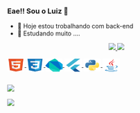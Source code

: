 ### Eae!! Sou o Luiz 👋

- 🔭 Hoje estou trobalhando com back-end
- 🌱 Estudando muito ....

<div align="center">
  <a href="https://github.com/LuizGrochevski">
  <img height="135em" src="https://github-readme-stats.vercel.app/api?username=LuizGrochevski&show_icons=true&theme=dark&include_all_commits=true&count_private=true"/>
  <img height="135em" src="https://github-readme-stats.vercel.app/api/top-langs/?username=LuizGrochevski&layout=compact&langs_count=7&theme=dark"/>
</div>
<div style="display: inline_block"><br>
  <img align="center" alt="luiz-HTML" height="30" width="40" src="https://raw.githubusercontent.com/devicons/devicon/master/icons/html5/html5-original.svg">
  <img align="center" alt="luiz-CSS" height="30" width="40" src="https://raw.githubusercontent.com/devicons/devicon/master/icons/css3/css3-original.svg">
  <img align="center" alt="luiz-dart" height="30" width="40" src="https://raw.githubusercontent.com/devicons/devicon/master/icons/dart/dart-original.svg">
  <img align="center" alt="luiz-flutter" height="30" width="40" src="https://raw.githubusercontent.com/devicons/devicon/master/icons/flutter/flutter-original.svg">
  <img align="center" alt="luiz-Python" height="30" width="40" src="https://raw.githubusercontent.com/devicons/devicon/master/icons/python/python-original.svg">
  <img align="center" alt="luiz-Python" height="30" width="40" src="https://raw.githubusercontent.com/devicons/devicon/master/icons/java/java-original.svg">
  
  ##
 
<div> 
  <a href="https://www.instagram.com/luiz.grochevski" target="_blank"><img src="https://img.shields.io/badge/-Instagram-%23E4405F?style=for-the-badge&logo=instagram&logoColor=white" target="_blank"></a>

  <a href="https://www.linkedin.com/in/luiz-felipe-grochevski-413125190/" target="_blank"><img src="https://img.shields.io/badge/-LinkedIn-%230077B5?style=for-the-badge&logo=linkedin&logoColor=white" target="_blank"></a> 
 
</div>

